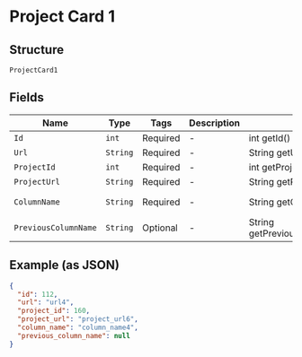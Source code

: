 
# Project Card 1

## Structure

`ProjectCard1`

## Fields

| Name | Type | Tags | Description | Getter | Setter |
|  --- | --- | --- | --- | --- | --- |
| `Id` | `int` | Required | - | int getId() | setId(int id) |
| `Url` | `String` | Required | - | String getUrl() | setUrl(String url) |
| `ProjectId` | `int` | Required | - | int getProjectId() | setProjectId(int projectId) |
| `ProjectUrl` | `String` | Required | - | String getProjectUrl() | setProjectUrl(String projectUrl) |
| `ColumnName` | `String` | Required | - | String getColumnName() | setColumnName(String columnName) |
| `PreviousColumnName` | `String` | Optional | - | String getPreviousColumnName() | setPreviousColumnName(String previousColumnName) |

## Example (as JSON)

```json
{
  "id": 112,
  "url": "url4",
  "project_id": 160,
  "project_url": "project_url6",
  "column_name": "column_name4",
  "previous_column_name": null
}
```

